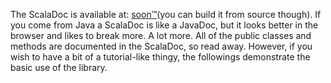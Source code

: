 The ScalaDoc is available at: [soon™](https://www.urbandictionary.com/define.php?term=soon%E2%84%A2)(you can build 
it from source though). If you come from Java a ScalaDoc is like a JavaDoc, but it looks better in the browser and 
likes to break more. A lot more. All of the public classes and methods are documented in the ScalaDoc, so read away. 
However, if you wish to have a bit of a tutorial-like thingy, the followings demonstrate the basic use of the library.
